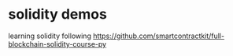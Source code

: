 # solidity demos

learning solidity following https://github.com/smartcontractkit/full-blockchain-solidity-course-py